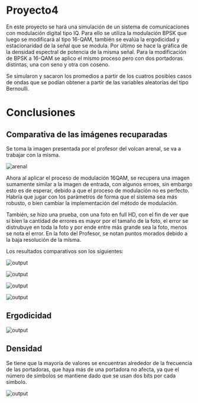 # Proyecto4

En este proyecto se hará una simulación de un sistema de comunicaciones con modulación digital tipo IQ. Para ello se utiliza la modulación BPSK que luego se modificará al tipo 16-QAM, también se evalúa la ergodicidad y estacionaridad de la señal que se modula. Por último se hace la gráfica de la densidad espectral de potencia de la misma señal. Para la modificación de BPSK a 16-QAM se aplico el mismo proceso pero con dos portadoras distintas, una con seno y otra con coseno.

Se simularon y sacaron los promedios a partir de los cuatros posibles casos de ondas que se podían obtener a partir de las variables aleatorias del tipo Bernoulli.

# Conclusiones

## Comparativa de las imágenes recuparadas

Se toma la imagen presentada por el profesor del volcan arenal, se va a trabajar con la misma. 

![arenal](https://user-images.githubusercontent.com/65052436/125574786-118f36ca-4e1b-4692-bd47-76f1d7bf8a25.jpg)

Ahora al aplicar el proceso de modulación 16QAM, se recupera una imagen sumamente similar a la imagen de entrada, con algunos erroes, sin embargo esto es de esperar, debido a que el proceso de modulación no es perfecto. Habría que jugar con los parámetros de forma que el sistema sea más robusto, o bien cambiar la implementación del método de modulación.

También, se hizo una prueba, con una foto en full HD, con el fin de ver que si bien la cantidad de errores es mayor por el tamaño de la foto, el error se distrubuye en toda la foto y por ende entre más grande sea la foto, menos se nota el error. En la foto del Profesor, se notan puntos morados debido a la baja resolución de la misma. 

Los resultados comparativos son los siguientes:

![output](https://user-images.githubusercontent.com/65052436/125576620-f9fc2322-4fb9-43fe-806a-c144e57bcb4a.png)

![output](https://user-images.githubusercontent.com/65052436/125576436-6509f1b6-4a8d-4141-b3b4-5cc92e2a10a4.png)

![output](https://user-images.githubusercontent.com/65052436/125576327-87423673-c2b4-4710-8ba6-24a98b046ad1.png)

![output](https://user-images.githubusercontent.com/65052436/125576561-a0687747-3134-4493-a3a4-4f09ce2cb1f1.png)

## Ergodicidad

![output](https://user-images.githubusercontent.com/65052436/125576920-7bc9f501-d94e-4171-b81f-38a81a160b97.png)

## Densidad

Se tiene que la mayoría de valores se encuentran alrededor de la frecuencia de las portadoras, que haya más de una portadora no afecta, ya que el número de simbolos se mantiene dado que se usan dos bits por cada simbolo.

![output](https://user-images.githubusercontent.com/65052436/125576797-48713770-2c87-4c52-8660-16d8a46f0d58.png)


